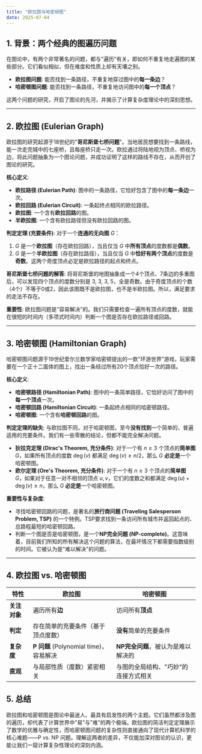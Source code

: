 ```yaml
---
title: "欧拉图与哈密顿图"
date: 2025-07-04
---
```


## 1. 背景：两个经典的图遍历问题

在图论中，有两个非常著名的问题，都与"遍历"有关，即如何不重复地走遍图的某些部分。它们看似相似，但在难度和性质上却有天壤之别。

- **欧拉图问题**: 能否找到一条路径，不重复地穿过图中的**每一条边**？
- **哈密顿图问题**: 能否找到一条路径，不重复地访问图中的**每一个顶点**？

这两个问题的研究，开启了图论的先河，并揭示了计算复杂度理论中的深刻思想。

---

## 2. 欧拉图 (Eulerian Graph)

欧拉图的研究起源于18世纪的"**哥尼斯堡七桥问题**"。当地居民想要找到一条路线，能一次走完城中的七座桥，且每座桥只走一次。欧拉通过将陆地视为顶点、桥视为边，将此问题抽象为一个图论问题，并成功证明了这样的路线不存在，从而开创了图论的研究。

**核心定义**:

- **欧拉路径 (Eulerian Path)**: 图中的一条路径，它恰好包含了图中的**每一条边**一次。
- **欧拉回路 (Eulerian Circuit)**: 一条起终点相同的欧拉路径。
- **欧拉图**: 一个含有**欧拉回路**的图。
- **半欧拉图**: 一个含有欧拉路径但没有欧拉回路的图。

**判定定理 (充要条件)**:
对于一个**连通的无向图** $G$：

1. $G$ 是一个**欧拉图**（存在欧拉回路），当且仅当 $G$ 中**所有顶点**的度数都是**偶数**。
2. $G$ 是一个**半欧拉图**（存在欧拉路径），当且仅当 $G$ 中**恰好有两个顶点**的度数是**奇数**。这两个奇度顶点必定是欧拉路径的起点和终点。

**哥尼斯堡七桥问题的解答**:
将哥尼斯堡的地图抽象成一个4个顶点、7条边的多重图后，可以发现四个顶点的度数分别是 3, 3, 3, 5，全是奇数。由于奇度顶点的个数（4个）不等于0或2，因此该图既不是欧拉图，也不是半欧拉图。所以，满足要求的走法不存在。

**重要性**:
欧拉图问题是"容易解决"的。我们只需要检查一遍所有顶点的度数，就能在很短的时间内（多项式时间内）判断一个图是否存在欧拉路径或回路。

---

## 3. 哈密顿图 (Hamiltonian Graph)

哈密顿图问题源于19世纪爱尔兰数学家哈密顿提出的一款"环游世界"游戏，玩家需要在一个正十二面体的图上，找出一条经过所有20个顶点恰好一次的路径。

**核心定义**:

- **哈密顿路径 (Hamiltonian Path)**: 图中的一条简单路径，它恰好访问了图中的**每一个顶点**一次。
- **哈密顿回路 (Hamiltonian Circuit)**: 一条起终点相同的哈密顿路径。
- **哈密顿图**: 一个含有**哈密顿回路**的图。

**判定定理的缺失**:
与欧拉图不同，对于哈密顿图，至今**没有找到**一个简单的、普遍适用的充要条件。我们有一些零散的结论，但都不能完全解决问题。

- **狄拉克定理 (Dirac's Theorem, 充分条件)**:
    对于一个有 $n \ge 3$ 个顶点的**简单图** $G$，如果所有顶点的度数 $\deg(v)$ 都满足 $\deg(v) \ge n/2$，那么 $G$ **必定是**一个哈密顿图。
- **欧尔定理 (Ore's Theorem, 充分条件)**:
    对于一个有 $n \ge 3$ 个顶点的**简单图** $G$，如果对于任意一对不相邻的顶点 $u, v$，它们的度数之和都满足 $\deg(u) + \deg(v) \ge n$，那么 $G$ **必定是**一个哈密顿图。

**重要性与复杂度**:

- 寻找哈密顿回路的问题，是著名的**旅行商问题 (Traveling Salesperson Problem, TSP)** 的一个特例。TSP要求找到一条访问所有城市并返回起点的、总路程最短的哈密顿回路。
- 判断一个图是否是哈密顿图，是一个**NP完全问题 (NP-complete)**。这意味着，目前我们所知的所有解决这个问题的算法，在最坏情况下都需要指数级别的时间。它被认为是"难以解决"的问题。

---

## 4. 欧拉图 vs. 哈密顿图

| 特性         | 欧拉图                               | 哈密顿图                               |
|--------------|--------------------------------------|----------------------------------------|
| **关注对象** | 遍历所有**边**                       | 访问所有**顶点**                       |
| **判定**     | 存在简单的充要条件（基于顶点度数）   | **没有**简单的充要条件                 |
| **复杂度**   | **P 问题** (Polynomial time)，容易解决 | **NP完全问题**，被认为是难以解决的       |
| **直观**     | 与局部性质（度数）紧密相关             | 与图的全局结构、"巧妙"的连接方式相关   |

## 5. 总结

欧拉图和哈密顿图是图论中最迷人、最具有启发性的两个主题。它们虽然都涉及图的遍历，却代表了计算世界中"易"与"难"的两个极端。欧拉图的简洁判定定理展示了数学的优雅与确定性，而哈密顿图问题的复杂性则直接通向了现代计算机科学的核心难题——P vs. NP 问题。理解这两者的差异，不仅能加深对图论的认识，更能让我们一窥计算复杂性理论的深刻内涵。
